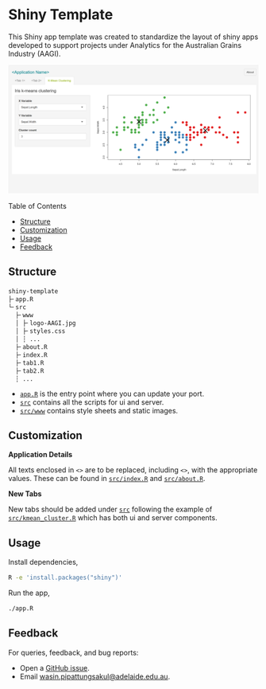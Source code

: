 # Shiny Template

This Shiny app template was created to standardize the layout of shiny apps developed to support projects under
Analytics for the Australian Grains Industry (AAGI).

![Example][example]

Table of Contents
<!-- vim-markdown-toc GFM -->

* [Structure](#structure)
* [Customization](#customization)
* [Usage](#usage)
* [Feedback](#feedback)

<!-- vim-markdown-toc -->

## Structure

```
shiny-template
├╴app.R
└╴src
  ├╴www
  │ ├╴logo-AAGI.jpg
  │ ├╴styles.css
  │ ┆ ...
  ├╴about.R
  ├╴index.R
  ├╴tab1.R
  ├╴tab2.R
  ┆ ...
```

- [`app.R`][app] is the entry point where you can update your port.
- [`src`][src] contains all the scripts for ui and server.
- [`src/www`][www] contains style sheets and static images.

## Customization

**Application Details**

All texts enclosed in `<>` are to be replaced, including `<>`, with the appropriate values. These can be found
in [`src/index.R`][index] and [`src/about.R`][about].

**New Tabs**

New tabs should be added under [`src`][src] following the example of [`src/kmean_cluster.R`][kmean] which has
both ui and server components.

## Usage

Install dependencies,

```sh
R -e 'install.packages("shiny")'
```

Run the app,

```sh
./app.R
```

## Feedback

For queries, feedback, and bug reports:

- Open a [GitHub issue][github-issue].
- Email [wasin.pipattungsakul@adelaide.edu.au][email].

<!--internal-->

[app]: ./app.R
[about]: ./src/about.R
[index]: ./src/index.R
[kmean]: ./src/kmean_cluster.R
[src]: ./src
[www]: ./src/www
[example]: ./assets/example.png

<!--external-->

[github-issue]: https://github.com/AAGI-AUS/shiny-template/issues/new
[email]: mailto:wasin.pipattungsakul@adelaide.edu.au?subject=Shiny%20Template%20Support
